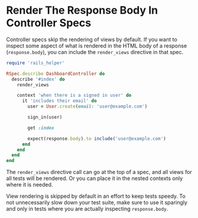# Render The Response Body In Controller Specs

Controller specs skip the rendering of views by default. If you want to inspect
some aspect of what is rendered in the HTML body of a response
(`response.body`), you can include the `render_views` directive in that spec.

```ruby
require 'rails_helper'

RSpec.describe DashboardController do
  describe '#index' do
    render_views

    context 'when there is a signed in user' do
      it 'includes their email' do
        user = User.create(email: 'user@example.com')

        sign_in(user)

        get :index

        expect(response.body).to include('user@example.com')
      end
    end
  end
end
```

The `render_views` directive call can go at the top of a spec, and all views
for all tests will be rendered. Or you can place it in the nested contexts only
where it is needed.

View rendering is skipped by default in an effort to keep tests speedy. To not
unnecessarily slow down your test suite, make sure to use it sparingly and only
in tests where you are actually inspecting `response.body`.
